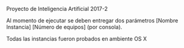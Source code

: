 Proyecto de Inteligencia Artificial 2017-2

Al momento de ejecutar se deben entregar dos parámetros [Nombre Instancia] [Número de equipos] (por consola).

Todas las instancias fueron probados en ambiente OS X 
